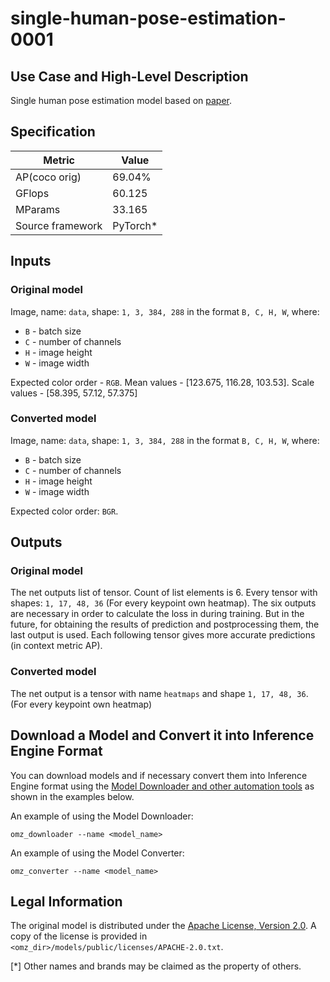# single-human-pose-estimation-0001

## Use Case and High-Level Description

Single human pose estimation model based on [paper](https://arxiv.org/abs/1906.04104).

## Specification

| Metric                                                        | Value                   |
|---------------------------------------------------------------|-------------------------|
| AP(coco orig)                                                 | 69.04%                  |
| GFlops                                                        | 60.125                  |
| MParams                                                       | 33.165                  |
| Source framework                                              | PyTorch\*               |

## Inputs

### Original model

Image, name: `data`, shape: `1, 3, 384, 288` in the format `B, C, H, W`, where:

- `B` - batch size
- `C` - number of channels
- `H` - image height
- `W` - image width

Expected color order - `RGB`. Mean values - [123.675, 116.28, 103.53]. Scale values - [58.395, 57.12, 57.375]

### Converted model

Image, name: `data`, shape: `1, 3, 384, 288` in the format `B, C, H, W`, where:

- `B` - batch size
- `C` - number of channels
- `H` - image height
- `W` - image width

Expected color order: `BGR`.

## Outputs

### Original model

The net outputs list of tensor. Count of list elements is 6. Every tensor with shapes: `1, 17, 48, 36` (For every keypoint own heatmap). The six outputs are necessary in order to calculate the loss in during training. But in the future, for obtaining the results of prediction and postprocessing them, the last output is used. Each following tensor gives more accurate predictions (in context metric AP).

### Converted model

The net output is a tensor with name `heatmaps` and  shape `1, 17, 48, 36`. (For every keypoint own heatmap)

## Download a Model and Convert it into Inference Engine Format

You can download models and if necessary convert them into Inference Engine format using the [Model Downloader and other automation tools](../../../tools/model_tools/README.md) as shown in the examples below.

An example of using the Model Downloader:
```
omz_downloader --name <model_name>
```

An example of using the Model Converter:
```
omz_converter --name <model_name>
```

## Legal Information
The original model is distributed under the
[Apache License, Version 2.0](https://raw.githubusercontent.com/opencv/openvino_training_extensions/develop/LICENSE).
A copy of the license is provided in `<omz_dir>/models/public/licenses/APACHE-2.0.txt`.

[*] Other names and brands may be claimed as the property of others.
